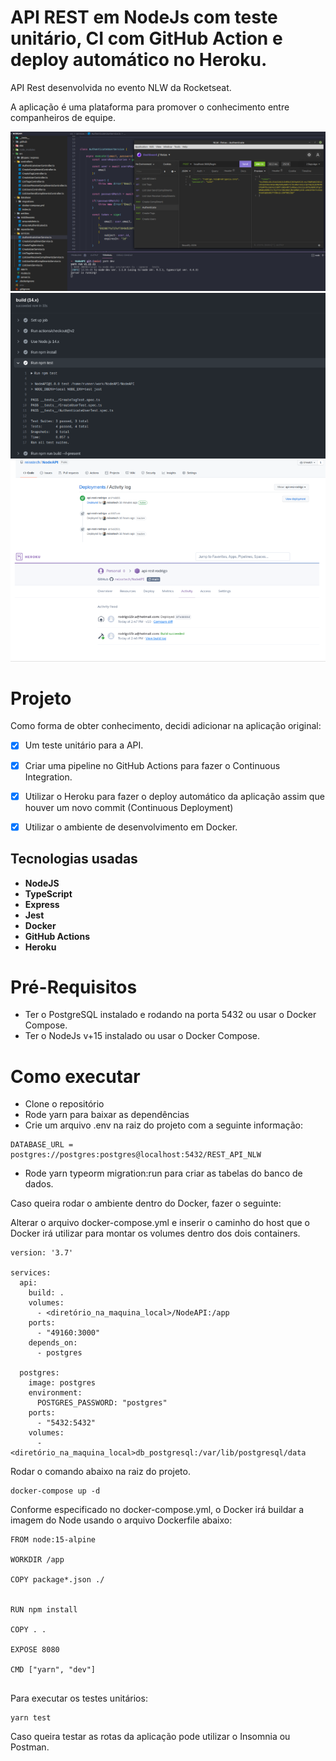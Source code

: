 # API REST em NodeJs com teste unitário, CI com GitHub Action e deploy automático no Heroku.

API Rest desenvolvida no evento NLW da Rocketseat.

A aplicação é uma plataforma para promover o conhecimento entre companheiros de equipe. 

![Preview-Screens](https://github.com/reisstech/NodeAPI/blob/main/imgs_1.png)
![Preview-Screens](https://github.com/reisstech/NodeAPI/blob/main/imgs_2.png) 

# Projeto

Como forma de obter conhecimento, decidi adicionar na aplicação original:


- [x] Um teste unitário para a API.
- [x] Criar uma pipeline no GitHub Actions para fazer o Continuous Integration.
- [x] Utilizar o Heroku para fazer o deploy automático da aplicação assim que houver um novo commit (Continuous Deployment)
- [x] Utilizar o ambiente de desenvolvimento em Docker.


## Tecnologias usadas

* **NodeJS**
* **TypeScript**
*  **Express**
*  **Jest**
*  **Docker**
*  **GitHub Actions**
* **Heroku**

# Pré-Requisitos

* Ter o PostgreSQL instalado e rodando na porta 5432 ou usar o Docker Compose.
* Ter o NodeJs v+15 instalado ou usar o Docker Compose.

# Como executar

* Clone o repositório
* Rode yarn para baixar as dependências
* Crie um arquivo .env na raiz do projeto com a seguinte informação:
```
DATABASE_URL = postgres://postgres:postgres@localhost:5432/REST_API_NLW
```
* Rode yarn typeorm migration:run para criar as tabelas do banco de dados.



Caso queira rodar o ambiente dentro do Docker, fazer o seguinte:


Alterar o arquivo docker-compose.yml e inserir o caminho do host que o Docker irá utilizar para montar os volumes dentro dos dois containers.

```
version: '3.7'

services:
  api:
    build: .
    volumes: 
      - <diretório_na_maquina_local>/NodeAPI:/app
    ports: 
      - "49160:3000"
    depends_on: 
      - postgres

  postgres:
    image: postgres
    environment:
      POSTGRES_PASSWORD: "postgres"
    ports:
      - "5432:5432"
    volumes:
      - <diretório_na_maquina_local>db_postgresql:/var/lib/postgresql/data

```

Rodar o comando abaixo na raiz do projeto. 

```
docker-compose up -d
```
Conforme especificado no docker-compose.yml, o Docker irá buildar a imagem do Node usando o arquivo Dockerfile abaixo:

```
FROM node:15-alpine

WORKDIR /app

COPY package*.json ./

 
RUN npm install 

COPY . .

EXPOSE 8080

CMD ["yarn", "dev"]


```

Para executar os testes unitários:

```
yarn test
```

Caso queira testar as rotas da aplicação pode utilizar o Insomnia ou Postman.



